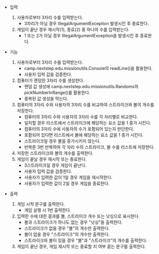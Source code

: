 - 입력
   1. 사용자로부터 3자리 수를 입력받는다. 
      - 3자리가 아닐 경우 IllegalArgumentException 발생시킨 후 종료한다.
   2. 게임이 끝난 경우 재시작(1), 종료(2) 중 하나의 수를 입력받는다. 
      - 1 또는 2가 아닐 경우 IllegalArgumentException을 발생시킨 후 종료한다.

- 기능
   1. 사용자로부터 3자리 수를 입력받는다.
      - camp.nextstep.edu.missionutils.Console의 readLine()을 활용한다.
      - 사용자 입력 값을 검증한다.
   2. 컴퓨터가 랜덤한 3자리 수를 생성한다.
      - 랜덤 값 생성에 camp.nextstep.edu.missionutils.Randoms의 pickNumberInRange()를 활용한다.
      - 중복된 값 생성을 막는다. 
   3. 컴퓨터의 3자리 수와 사용자의 3자리 수를 비교하여 스트라이크와 볼의 개수를 저장한다.
      - 컴퓨터의 3자리 수와 사용자의 3자리 수를 각 자리별로 비교한다.
      - 일치할 경우 리스트에서 스트라이크에 해당하는 요소 값을 1 증가 시킨다.
      - 컴퓨터의 3자리 수에 사용자의 수가 포함되어 있는지 판단한다.
      - 포함되어 있다면 리스트에서 볼에 해당하는 요소 값을 1 증가 시킨다.
      - 스트라이크일 경우 볼을 증가시키지 않는다.
      - 반복문 3번 반복하여 각 자리 수의 스트라이크, 볼 수를 리스트에 저장한다.
   4. 저장한 스트라이크와 볼의 개수를 출력한다.
   5. 게임이 끝날 경우 재시작 또는 종료한다.
      - 3스트라이크일 경우 게임이 끝난다.
      - 사용자 입력 값을 검증한다.
      - 사용자가 입력한 값이 1일 경우 게임을 재시작한다.
      - 사용자가 입력한 값이 2일 경우 게임을 종료한다.

- 출력
   1. 게임 시작 문구를 출력한다.
      - 게임 실행 시 1번 출력한다.
   2. 입력한 수에 대한 결과를 볼, 스트라이크 개수 또는 낫싱으로 표시한다.
      - 볼과 스트라이크가 하나도 없는 경우 "낫싱"을 출력한다.
      - 스트라이크가 없을 경우 "볼"의 개수만 출력한다.
      - 볼이 없을 경우 "스트라이크"의 개수만 출력한다.
      - 스트라이크와 볼이 있을 경우 "볼"과 "스트라이크"의 개수를 출력한다. 
   3. 게임이 끝난 경우, 게임 재시작 또는 종료할 지 여부 묻는 문구를 출력한다.
